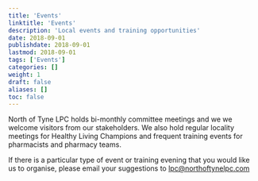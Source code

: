 ```yaml
---
title: 'Events'
linktitle: 'Events'
description: 'Local events and training opportunities'
date: 2018-09-01
publishdate: 2018-09-01
lastmod: 2018-09-01
tags: ['Events']
categories: []
weight: 1
draft: false
aliases: []
toc: false
---
```


North of Tyne LPC holds bi-monthly committee meetings and we we welcome visitors from our stakeholders. 
We also hold regular locality meetings for Healthy Living Champions and frequent training events for pharmacists and pharmacy teams.  

If there is a particular type of event or training evening that you would like us to organise, 
please email your suggestions to [lpc@northoftynelpc.com](mailto:lpc@northoftynelpc.com)  



